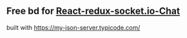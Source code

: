 ## Free bd for [React-redux-socket.io-Chat](https://github.com/AlexLms/React-redux-socket.io-Chat)

built with https://my-json-server.typicode.com/